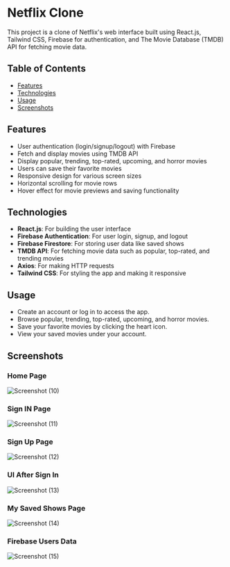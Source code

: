 # Netflix Clone

This project is a clone of Netflix's web interface built using React.js, Tailwind CSS, Firebase for authentication, and The Movie Database (TMDB) API for fetching movie data.

## Table of Contents

- [Features](#features)
- [Technologies](#technologies)
- [Usage](#usage)
- [Screenshots](#screenshots)

## Features

- User authentication (login/signup/logout) with Firebase
- Fetch and display movies using TMDB API
- Display popular, trending, top-rated, upcoming, and horror movies
- Users can save their favorite movies
- Responsive design for various screen sizes
- Horizontal scrolling for movie rows
- Hover effect for movie previews and saving functionality

## Technologies

- **React.js**: For building the user interface
- **Firebase Authentication**: For user login, signup, and logout
- **Firebase Firestore**: For storing user data like saved shows
- **TMDB API**: For fetching movie data such as popular, top-rated, and trending movies
- **Axios**: For making HTTP requests
- **Tailwind CSS**: For styling the app and making it responsive

## Usage
- Create an account or log in to access the app.
- Browse popular, trending, top-rated, upcoming, and horror movies.
- Save your favorite movies by clicking the heart icon.
- View your saved movies under your account.

## Screenshots

### Home Page

![Screenshot (10)](https://github.com/user-attachments/assets/8372f604-7a80-41cc-9089-be18e35fc534)

### Sign IN Page

![Screenshot (11)](https://github.com/user-attachments/assets/5f132758-ad52-468c-90e3-babf0d369e28)

### Sign Up Page
![Screenshot (12)](https://github.com/user-attachments/assets/8bc57a1a-301d-43e3-9021-631e50983cb4)

### UI After Sign In
![Screenshot (13)](https://github.com/user-attachments/assets/d50e666d-1f86-4a00-90a0-18615e9d5a4e)

### My Saved Shows Page
![Screenshot (14)](https://github.com/user-attachments/assets/bb8fd420-7446-45ca-a03b-b44854d88284)

### Firebase Users Data 
![Screenshot (15)](https://github.com/user-attachments/assets/23a055d4-04aa-4cb7-bc74-6e1f8e706bb0)
